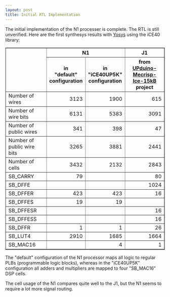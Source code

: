 ```yaml
---
layout: post
title: Initial RTL Implementation
---
```


The initial implementation of the N1 processer is complete. The RTL is still unverified. 
Here are the first synthesys results with [Yosys](https://github.com/cliffordwolf/yosys) using the iCE40 library:

<table border="1">
  <tr>
    <th rowspan="2"></th>
    <th colspan="2">N1</th>
    <th>J1</th>
  </tr>
  <tr>
    <th align="center">in <br> "default" <br> configuration</th>
    <th align="center">in <br> "iCE40UP5K" <br> configuration</th>
    <th align="center">from <br> <a href="https://github.com/igor-m/UPduino-Mecrisp-Ice-15kB">UPduino-Mecrisp-Ice-15kB</a> <br> project</th>
  </tr>
  <tr align="right"><td align="left"> Number of wires            </td><td> 3123 </td><td> 1900 </td><td>   615 </td></tr>
  <tr align="right"><td align="left"> Number of wire bits        </td><td> 6131 </td><td> 5383 </td><td>  3091 </td></tr>
  <tr align="right"><td align="left"> Number of public wires     </td><td>  341 </td><td>  398 </td><td>    47 </td></tr>
  <tr align="right"><td align="left"> Number of public wire bits </td><td> 3265 </td><td> 3881 </td><td>  2441 </td></tr>
  <tr align="right"><td align="left"> Number of cells            </td><td> 3432 </td><td> 2132 </td><td>  2843 </td></tr>
  <tr align="right"><td align="left"> SB_CARRY                   </td><td>   79 </td><td>      </td><td>    80 </td></tr>
  <tr align="right"><td align="left"> SB_DFFE                    </td><td>      </td><td>      </td><td>  1024 </td></tr>
  <tr align="right"><td align="left"> SB_DFFER                   </td><td>  423 </td><td>  423 </td><td>    16 </td></tr>
  <tr align="right"><td align="left"> SB_DFFES                   </td><td>   19 </td><td>   19 </td><td>       </td></tr>
  <tr align="right"><td align="left"> SB_DFFESR                  </td><td>      </td><td>      </td><td>    16 </td></tr>
  <tr align="right"><td align="left"> SB_DFFESS                  </td><td>      </td><td>      </td><td>    16 </td></tr>
  <tr align="right"><td align="left"> SB_DFFR                    </td><td>    1 </td><td>    1 </td><td>    26 </td></tr>
  <tr align="right"><td align="left"> SB_LUT4                    </td><td> 2910 </td><td> 1685 </td><td>  1664 </td></tr>
  <tr align="right"><td align="left"> SB_MAC16                   </td><td>      </td><td>    4 </td><td>     1 </td></tr>
</table>

The "default" configuration of the N1 processor maps all logic to regular PLBs (programmable logic blocks),
whereas in the "iCE40UP5K" configuration all adders and multipliers are mapped to four "SB_MAC16" DSP cells.

The cell usage of the N1 compares quite well to the J1, but the N1 seems to require a lot more signal routing. 
